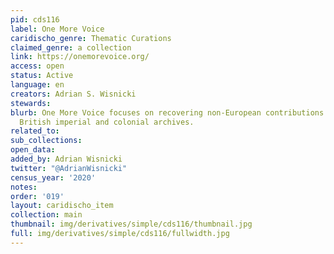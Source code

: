 ```yaml
---
pid: cds116
label: One More Voice
caridischo_genre: Thematic Curations
claimed_genre: a collection
link: https://onemorevoice.org/
access: open
status: Active
language: en
creators: Adrian S. Wisnicki
stewards:
blurb: One More Voice focuses on recovering non-European contributions from nineteenth-century
  British imperial and colonial archives.
related_to:
sub_collections:
open_data:
added_by: Adrian Wisnicki
twitter: "@AdrianWisnicki"
census_year: '2020'
notes:
order: '019'
layout: caridischo_item
collection: main
thumbnail: img/derivatives/simple/cds116/thumbnail.jpg
full: img/derivatives/simple/cds116/fullwidth.jpg
---
```

